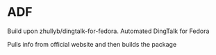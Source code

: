 # ADF
Build upon zhullyb/dingtalk-for-fedora. Automated DingTalk for Fedora

Pulls info from official website and then builds the package
